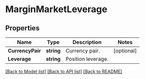 # MarginMarketLeverage

## Properties

Name | Type | Description | Notes
------------ | ------------- | ------------- | -------------
**CurrencyPair** | **string** | Currency pair. | [optional] 
**Leverage** | **string** | Position leverage. | 

[[Back to Model list]](../README.md#documentation-for-models) [[Back to API list]](../README.md#documentation-for-api-endpoints) [[Back to README]](../README.md)


